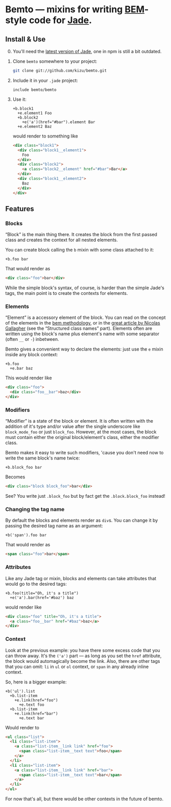 # Bemto — mixins for writing [BEM](http://bem.github.com/bem-method/pages/beginning/beginning.en.html)-style code for [Jade](http://jade-lang.com/).

## Install & Use

0. You'll need the [latest version of Jade](https://github.com/visionmedia/jade), one in npm is still a bit outdated.

1. Clone `bemto` somewhere to your project:

    ```sh
    git clone git://github.com/kizu/bemto.git
    ```
2. Include it in your `.jade` project:

    ```Jade
    include bemto/bemto
    ```

3. Use it:

    ```Jade
    +b.block1
      +e.element1 Foo
      +b.block2
        +e('a')(href="#bar").element Bar
      +e.element2 Baz
    ```

    would render to something like

    ```HTML
    <div class="block1">
      <div class="block1__element1">
        Foo
      </div>
      <div class="block2">
        <a class="block2__element" href="#bar">Bar</a>
      </div>
      <div class="block1__element2">
        Baz
      </div>
    </div>
    ```

## Features

### Blocks

“Block” is the main thing there. It creates the block from the first passed class and creates the context for all nested elements.

You can create block calling the `b` mixin with some class attached to it:

```Jade
+b.foo bar
```

That would render as

```HTML
<div class="foo">bar</div>
```

While the simple block's syntax, of course, is harder than the simple Jade's tags, the main point is to create the contexts for elements.

### Elements

“Element” is a accessory element of the block. You can read on the concept of the elements in the [bem methodology](http://bem.github.com/bem-method/pages/beginning/beginning.en.html#Element), or in the [great article by Nicolas Gallagher](http://nicolasgallagher.com/about-html-semantics-front-end-architecture/) (see the “Structured class names” part). Elements often are written using the block's name plus element's name with some separator (often `__` or `-`) inbetween.

Bemto gives a convenient way to declare the elements: just use the `e` mixin inside any block context:

```Jade
+b.foo
  +e.bar baz
```

This would render like

```HTML
<div class="foo">
  <div class="foo__bar">baz</div>
</div>
```

### Modifiers

“Modifier” is a state of the block or element. It is often written with the addition of it's type and/or value after the single underscore like `block_mode_foo` or just `block_foo`. However, at the most cases, the block must contain either the original block/element's class, either the modifier class.

Bemto makes it easy to write such modifiers, 'cause you don't need now to write the same block's name twice:

```Jade
+b.block_foo bar
```

Becomes

```HTML
<div class="block block_foo">bar</div>
```

See? You write just `.block_foo` but by fact get the `.block.block_foo` instead!

### Changing the tag name

By default the blocks and elements render as `div`s. You can change it by passing the desired tag name as an argument:

```Jade
+b('span').foo bar
```

That would render as

```HTML
<span class="foo">bar</span>
```

### Attributes

Like any Jade tag or mixin, blocks and elements can take attributes that would go to the desired tags:

```Jade
+b.foo(title="Oh, it's a title")
  +e('a').bar(href='#baz') baz
```

would render like

```HTML
<div class="foo" title="Oh, it's a title">
  <a class="foo__bar" href="#baz">baz</a>
</div>
```

### Context

Look at the previous example: you have there some excess code that you can throw away. It's the `('a')` part — as long as you set the `href` attribute, the block would automagically become the link. Also, there are other tags that you can omit: `li` in `ul` or `ol` context, or `span` in any already inline context.

So, here is a bigger example:

```Jade
+b('ul').list
  +b.list-item
    +e.link(href="foo")
      +e.text foo
  +b.list-item
    +e.link(href="bar")
      +e.text bar
```

Would render to

```HTML
<ul class="list">
  <li class="list-item">
    <a class="list-item__link link" href="foo">
      <span class="list-item__text text">foo</span>
    </a>
  </li>
  <li class="list-item">
    <a class="list-item__link link" href="bar">
      <span class="list-item__text text">bar</span>
    </a>
  </li>
</ul>
```

For now that's all, but there would be other contexts in the future of bemto.


